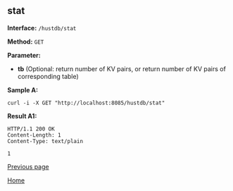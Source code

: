 ## stat ##

**Interface:** `/hustdb/stat`

**Method:** `GET`

**Parameter:** 

*  **tb** (Optional: return number of KV pairs, or return number of KV pairs of corresponding table)  

**Sample A:**

    curl -i -X GET "http://localhost:8085/hustdb/stat"

**Result A1:**

	HTTP/1.1 200 OK
	Content-Length: 1
	Content-Type: text/plain

	1

[Previous page](../hustdb.md)

[Home](../../../index.md)
